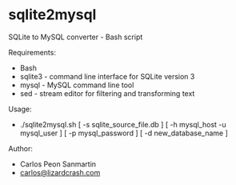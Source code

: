 # sqlite2mysql
SQLite to MySQL converter - Bash script

Requirements:
- Bash 
- sqlite3 - command line interface for SQLite version 3
- mysql - MySQL command line tool
- sed - stream editor for filtering and transforming text

Usage: 
- ./sqlite2mysql.sh [ -s sqlite_source_file.db ] [ -h mysql_host -u mysql_user ] [ -p mysql_password ] [ -d new_database_name ]

Author: 
- Carlos Peon Sanmartin 
- carlos@lizardcrash.com
